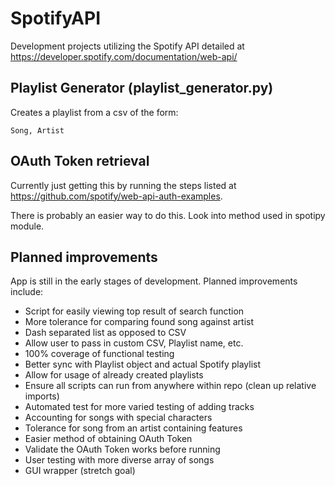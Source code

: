 # SpotifyAPI
Development projects utilizing the Spotify API detailed at https://developer.spotify.com/documentation/web-api/

## Playlist Generator (playlist_generator.py)
Creates a playlist from a csv of the form:
```
Song, Artist
```

## OAuth Token retrieval
Currently just getting this by running the steps listed at https://github.com/spotify/web-api-auth-examples.

There is probably an easier way to do this. Look into method used in spotipy module.

## Planned improvements
App is still in the early stages of development. Planned improvements include:
 * Script for easily viewing top result of search function
 * More tolerance for comparing found song against artist
 * Dash separated list as opposed to CSV
 * Allow user to pass in custom CSV, Playlist name, etc.
 * 100% coverage of functional testing
 * Better sync with Playlist object and actual Spotify playlist
 * Allow for usage of already created playlists
 * Ensure all scripts can run from anywhere within repo (clean up relative imports)
 * Automated test for more varied testing of adding tracks
 * Accounting for songs with special characters
 * Tolerance for song from an artist containing features
 * Easier method of obtaining OAuth Token
 * Validate the OAuth Token works before running
 * User testing with more diverse array of songs
 * GUI wrapper (stretch goal)
